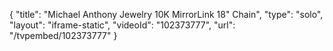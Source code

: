 {
    "title": "Michael Anthony Jewelry 10K MirrorLink 18\" Chain",
    "type": "solo",
    "layout": "iframe-static",
    "videoId": "102373777",
    "url": "\/tvpembed\/102373777"
}